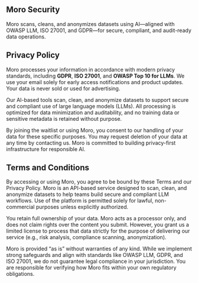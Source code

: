 ## Moro Security

Moro scans, cleans, and anonymizes datasets using AI—aligned with OWASP LLM, ISO 27001, and GDPR—for secure, compliant, and audit-ready data operations.

## Privacy Policy

Moro processes your information in accordance with modern privacy standards, including **GDPR**, **ISO 27001**, and **OWASP Top 10 for LLMs**. We use your email solely for early access notifications and product updates. Your data is never sold or used for advertising.

Our AI-based tools scan, clean, and anonymize datasets to support secure and compliant use of large language models (LLMs). All processing is optimized for data minimization and auditability, and no training data or sensitive metadata is retained without purpose.

By joining the waitlist or using Moro, you consent to our handling of your data for these specific purposes. You may request deletion of your data at any time by contacting us. Moro is committed to building privacy-first infrastructure for responsible AI.

## Terms and Conditions

By accessing or using Moro, you agree to be bound by these Terms and our Privacy Policy. Moro is an API-based service designed to scan, clean, and anonymize datasets to help teams build secure and compliant LLM workflows. Use of the platform is permitted solely for lawful, non-commercial purposes unless explicitly authorized.

You retain full ownership of your data. Moro acts as a processor only, and does not claim rights over the content you submit. However, you grant us a limited license to process that data strictly for the purpose of delivering our service (e.g., risk analysis, compliance scanning, anonymization).

Moro is provided “as is” without warranties of any kind. While we implement strong safeguards and align with standards like OWASP LLM, GDPR, and ISO 27001, we do not guarantee legal compliance in your jurisdiction. You are responsible for verifying how Moro fits within your own regulatory obligations.
